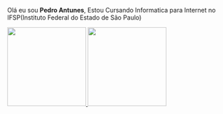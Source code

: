 <p> Olá eu sou <b>Pedro Antunes</b>, Estou Cursando Informatica para Internet no IFSP(Instituto Federal do Estado de São Paulo)</p>

<div>
  <a href="https://github.com/pedroantunes0">
  <img height="180em" src="https://github-readme-stats.vercel.app/api?username=pedroantunes0&show_icons=true&theme=synthwave"&include_all_commits=true&count_private=true"/>
  <img height="180em" src="https://github-readme-stats.vercel.app/api/top-langs/?username=pedroantunes0&layout=compact&langs_count=7&theme=synthwave"/>
 <href="https://github.com/pedroantunes0/pedroantunes0/blob/output/github-contribution-grid-snake.svg">
</div>
